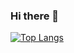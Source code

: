 ### Hi there 👋
[![Top Langs](https://github-readme-stats.vercel.app/api/top-langs/?username=watanabexia&exclude_repo=Camera-Imitation&layout=compact)](https://github.com/anuraghazra/github-readme-stats)
<!--
**watanabexia/watanabexia** is a ✨ _special_ ✨ repository because its `README.md` (this file) appears on your GitHub profile.

Here are some ideas to get you started:

- 🔭 I’m currently working on ...
- 🌱 I’m currently learning ...
- 👯 I’m looking to collaborate on ...
- 🤔 I’m looking for help with ...
- 💬 Ask me about ...
- 📫 How to reach me: ...
- 😄 Pronouns: ...
- ⚡ Fun fact: ...
-->
